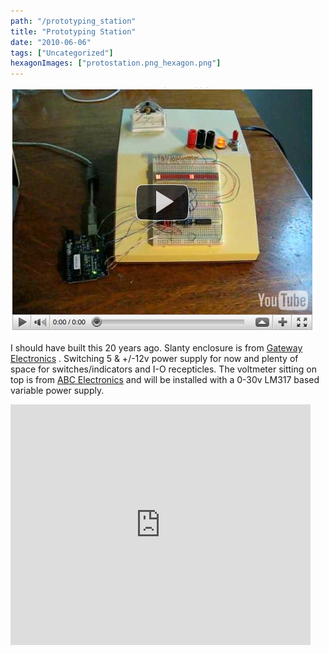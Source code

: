 ```yaml
---
path: "/prototyping_station"
title: "Prototyping Station"
date: "2010-06-06"
tags: ["Uncategorized"]
hexagonImages: ["protostation.png_hexagon.png"]
---
```


 [![](protostation.png)](protostation.png)

I should have built this 20 years ago. Slanty enclosure is from [Gateway Electronics](http://www.gatewaycatalog.com/) . Switching 5 & +/-12v power supply for now and plenty of space for switches/indicators and I-O recepticles. The voltmeter sitting on top is from [ABC Electronics](http://www.abcelectronicsmn.com/) and will be installed with a 0-30v LM317 based variable power supply. 

<embed src="http://www.youtube.com/v/QGcm09bDVmI&amp;hl=en_US&amp;fs=1&amp;" type="application/x-shockwave-flash" allowscriptaccess="always" allowfullscreen="true" width="480" height="385"> 